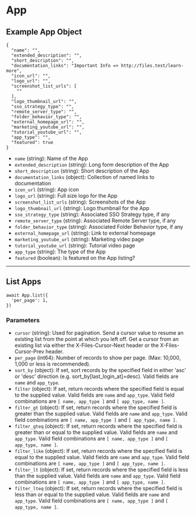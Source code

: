 # App

## Example App Object

```
{
  "name": "",
  "extended_description": "",
  "short_description": "",
  "documentation_links": "Important Info => http://files.test/learn-more",
  "icon_url": "",
  "logo_url": "",
  "screenshot_list_urls": [
    ""
  ],
  "logo_thumbnail_url": "",
  "sso_strategy_type": "",
  "remote_server_type": "",
  "folder_behavior_type": "",
  "external_homepage_url": "",
  "marketing_youtube_url": "",
  "tutorial_youtube_url": "",
  "app_type": "",
  "featured": true
}
```

* `name` (string): Name of the App
* `extended_description` (string): Long form description of the App
* `short_description` (string): Short description of the App
* `documentation_links` (object): Collection of named links to documentation
* `icon_url` (string): App icon
* `logo_url` (string): Full size logo for the App
* `screenshot_list_urls` (string): Screenshots of the App
* `logo_thumbnail_url` (string): Logo thumbnail for the App
* `sso_strategy_type` (string): Associated SSO Strategy type, if any
* `remote_server_type` (string): Associated Remote Server type, if any
* `folder_behavior_type` (string): Associated Folder Behavior type, if any
* `external_homepage_url` (string): Link to external homepage
* `marketing_youtube_url` (string): Marketing video page
* `tutorial_youtube_url` (string): Tutorial video page
* `app_type` (string): The type of the App
* `featured` (boolean): Is featured on the App listing?

---

## List Apps

```
await App.list({
  'per_page': 1,
})
```


### Parameters

* `cursor` (string): Used for pagination.  Send a cursor value to resume an existing list from the point at which you left off.  Get a cursor from an existing list via either the X-Files-Cursor-Next header or the X-Files-Cursor-Prev header.
* `per_page` (int64): Number of records to show per page.  (Max: 10,000, 1,000 or less is recommended).
* `sort_by` (object): If set, sort records by the specified field in either 'asc' or 'desc' direction (e.g. sort_by[last_login_at]=desc). Valid fields are `name` and `app_type`.
* `filter` (object): If set, return records where the specified field is equal to the supplied value. Valid fields are `name` and `app_type`. Valid field combinations are `[ name, app_type ]` and `[ app_type, name ]`.
* `filter_gt` (object): If set, return records where the specified field is greater than the supplied value. Valid fields are `name` and `app_type`. Valid field combinations are `[ name, app_type ]` and `[ app_type, name ]`.
* `filter_gteq` (object): If set, return records where the specified field is greater than or equal to the supplied value. Valid fields are `name` and `app_type`. Valid field combinations are `[ name, app_type ]` and `[ app_type, name ]`.
* `filter_like` (object): If set, return records where the specified field is equal to the supplied value. Valid fields are `name` and `app_type`. Valid field combinations are `[ name, app_type ]` and `[ app_type, name ]`.
* `filter_lt` (object): If set, return records where the specified field is less than the supplied value. Valid fields are `name` and `app_type`. Valid field combinations are `[ name, app_type ]` and `[ app_type, name ]`.
* `filter_lteq` (object): If set, return records where the specified field is less than or equal to the supplied value. Valid fields are `name` and `app_type`. Valid field combinations are `[ name, app_type ]` and `[ app_type, name ]`.
